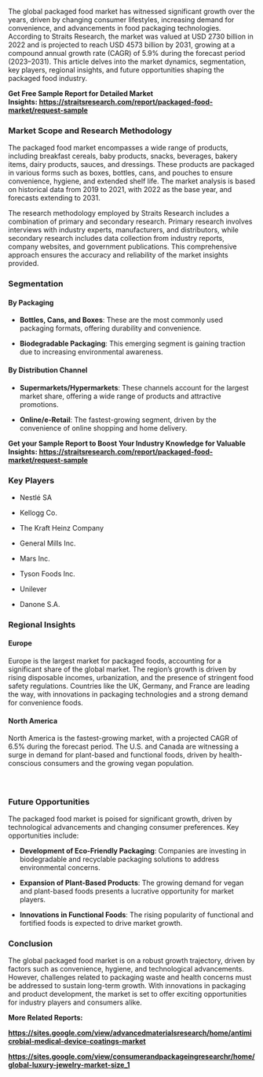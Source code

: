 <p>The global packaged food market has witnessed significant growth over the years, driven by changing consumer lifestyles, increasing demand for convenience, and advancements in food packaging technologies. According to Straits Research, the market was valued at USD 2730 billion in 2022 and is projected to reach USD 4573 billion by 2031, growing at a compound annual growth rate (CAGR) of 5.9% during the forecast period (2023&ndash;2031). This article delves into the market dynamics, segmentation, key players, regional insights, and future opportunities shaping the packaged food industry.</p>
<p><strong>Get Free Sample Report for Detailed Market Insights:&nbsp;<a href="https://straitsresearch.com/report/packaged-food-market/request-sample">https://straitsresearch.com/report/packaged-food-market/request-sample</a>&nbsp;</strong></p>
<h3><strong>Market Scope and Research Methodology</strong></h3>
<p>The packaged food market encompasses a wide range of products, including breakfast cereals, baby products, snacks, beverages, bakery items, dairy products, sauces, and dressings. These products are packaged in various forms such as boxes, bottles, cans, and pouches to ensure convenience, hygiene, and extended shelf life. The market analysis is based on historical data from 2019 to 2021, with 2022 as the base year, and forecasts extending to 2031.</p>
<p>The research methodology employed by Straits Research includes a combination of primary and secondary research. Primary research involves interviews with industry experts, manufacturers, and distributors, while secondary research includes data collection from industry reports, company websites, and government publications. This comprehensive approach ensures the accuracy and reliability of the market insights provided.</p>
<h3><strong>Segmentation</strong></h3>
<h4><strong>By Packaging</strong></h4>
<ul>
<li>
<p><strong>Bottles, Cans, and Boxes</strong>: These are the most commonly used packaging formats, offering durability and convenience.</p>
</li>
<li>
<p><strong>Biodegradable Packaging</strong>: This emerging segment is gaining traction due to increasing environmental awareness.</p>
</li>
</ul>
<h4><strong>By Distribution Channel</strong></h4>
<ul>
<li>
<p><strong>Supermarkets/Hypermarkets</strong>: These channels account for the largest market share, offering a wide range of products and attractive promotions.</p>
</li>
<li>
<p><strong>Online/e-Retail</strong>: The fastest-growing segment, driven by the convenience of online shopping and home delivery.</p>
</li>
</ul>
<p><strong>Get your Sample Report to Boost Your Industry Knowledge for Valuable Insights:&nbsp;<a href="https://straitsresearch.com/report/packaged-food-market/request-sample">https://straitsresearch.com/report/packaged-food-market/request-sample</a>&nbsp;&nbsp;</strong></p>
<h3><strong>Key Players</strong></h3>
<ul>
<li>
<p>Nestl&eacute; SA</p>
</li>
<li>
<p>Kellogg Co.</p>
</li>
<li>
<p>The Kraft Heinz Company</p>
</li>
<li>
<p>General Mills Inc.</p>
</li>
<li>
<p>Mars Inc.</p>
</li>
<li>
<p>Tyson Foods Inc.</p>
</li>
<li>
<p>Unilever</p>
</li>
<li>
<p>Danone S.A.</p>
</li>
</ul>
<h3><strong>Regional Insights</strong></h3>
<h4><strong>Europe</strong></h4>
<p>Europe is the largest market for packaged foods, accounting for a significant share of the global market. The region&rsquo;s growth is driven by rising disposable incomes, urbanization, and the presence of stringent food safety regulations. Countries like the UK, Germany, and France are leading the way, with innovations in packaging technologies and a strong demand for convenience foods.</p>
<h4><strong>North America</strong></h4>
<p>North America is the fastest-growing market, with a projected CAGR of 6.5% during the forecast period. The U.S. and Canada are witnessing a surge in demand for plant-based and functional foods, driven by health-conscious consumers and the growing vegan population.</p>
<h4>&nbsp;</h4>
<h3><strong>Future Opportunities</strong></h3>
<p>The packaged food market is poised for significant growth, driven by technological advancements and changing consumer preferences. Key opportunities include:</p>
<ul>
<li>
<p><strong>Development of Eco-Friendly Packaging</strong>: Companies are investing in biodegradable and recyclable packaging solutions to address environmental concerns.</p>
</li>
<li>
<p><strong>Expansion of Plant-Based Products</strong>: The growing demand for vegan and plant-based foods presents a lucrative opportunity for market players.</p>
</li>
<li>
<p><strong>Innovations in Functional Foods</strong>: The rising popularity of functional and fortified foods is expected to drive market growth.</p>
</li>
</ul>
<h3><strong>Conclusion</strong></h3>
<p>The global packaged food market is on a robust growth trajectory, driven by factors such as convenience, hygiene, and technological advancements. However, challenges related to packaging waste and health concerns must be addressed to sustain long-term growth. With innovations in packaging and product development, the market is set to offer exciting opportunities for industry players and consumers alike.</p>
<p><strong>More Related Reports:&nbsp;</strong></p>
<p><strong><a href="https://sites.google.com/view/advancedmaterialsresearch/home/antimicrobial-medical-device-coatings-market">https://sites.google.com/view/advancedmaterialsresearch/home/antimicrobial-medical-device-coatings-market</a></strong></p>
<p><strong><a href="https://sites.google.com/view/consumerandpackageingresearchr/home/global-luxury-jewelry-market-size_1">https://sites.google.com/view/consumerandpackageingresearchr/home/global-luxury-jewelry-market-size_1</a><br /></strong></p>

